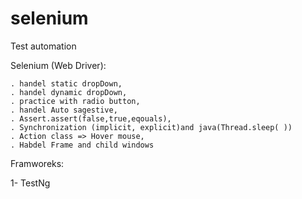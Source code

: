 # selenium
Test automation  

 Selenium (Web Driver):

    . handel static dropDown,
    . handel dynamic dropDown,
    . practice with radio button,
    . handel Auto sagestive,
    . Assert.assert(false,true,eqouals),
    . Synchronization (implicit, explicit)and java(Thread.sleep( ))
    . Action class => Hover mouse,
    . Habdel Frame and child windows
    
Framworeks:

1- TestNg
